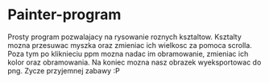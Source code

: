 # Painter-program

Prosty program pozwalajacy na rysowanie roznych ksztaltow. Ksztalty mozna przesuwac myszka oraz zmieniac ich wielkosc za pomoca scrolla. Poza tym po kliknieciu ppm mozna nadac im obramowanie, zmieniac ich kolor oraz obramowania. Na koniec mozna nasz obrazek wyeksportowac do png. Zycze przyjemnej zabawy :P
